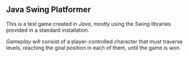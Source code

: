 ## Java Swing Platformer

This is a test game created in *Java*, mostly using the *Swing* libraries provided in a standard installation.

*Gameplay* will consist of a player-controlled character that must traverse levels, reaching the goal position in each of them, until the game is won.
